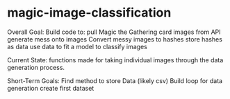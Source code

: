# magic-image-classification

Overall Goal: Build code to:
pull Magic the Gathering card images from API
generate mess onto images
Convert messy images to hashes
store hashes as data
use data to fit a model to classify images


Current State:
functions made for taking individual images through the data generation process.


Short-Term Goals:
Find method to store Data (likely csv)
Build loop for data generation
create first dataset
